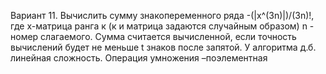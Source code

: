 Вариант 11. Вычислить сумму знакопеременного ряда -(|х^(3n)|)/(3n)!, где х-матрица ранга к (к и матрица задаются случайным образом)
n - номер слагаемого. Сумма считается вычисленной, если точность вычислений будет не меньше t знаков после запятой.
У алгоритма д.б. линейная сложность. Операция умножения –поэлементная
